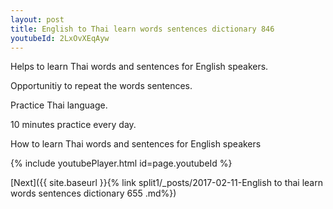 ```yaml
---
layout: post
title: English to Thai learn words sentences dictionary 846 
youtubeId: 2LxOvXEqAyw
---
```

 
 
Helps to learn Thai words and sentences for English speakers.

Opportunitiy to repeat the words sentences. 

Practice Thai language. 
 
10 minutes practice every day. 
 
How to learn Thai words and sentences for English speakers 
 
{% include youtubePlayer.html id=page.youtubeId %}
 
 
[Next]({{ site.baseurl }}{% link  split1/_posts/2017-02-11-English to thai learn words sentences dictionary 655 .md%})
 
